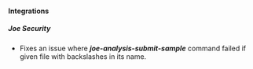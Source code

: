 
#### Integrations
##### Joe Security
- Fixes an issue where ***joe-analysis-submit-sample*** command failed if given file with backslashes in its name.
